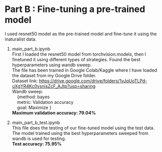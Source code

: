 # Part B : Fine-tuning a pre-trained model

I used resnet50 model as the pre-trained model and fine-tune it using the inaturalist data. <br>

1. main_part_b.ipynb <br>
First I loaded the resnet50 model from torchvision.models, then I finetuned it using different types of strategies. Found the best hyperparameters using wandb sweep. <br>
The file has been trained in Google Colab/Kaggle where I have loaded the dataset from my Google Drive folder. <br>
Dataset link:  https://drive.google.com/drive/folders/1vJqUoTLPd-uXgYR4Kc0vsnisZcF_AJtp?usp=sharing  <br>
Wandb sweep: <br>
&nbsp;&nbsp;&nbsp;&nbsp;{method: bayes <br>
&nbsp;&nbsp;&nbsp;&nbsp;metric: Validation accuracy <br>
&nbsp;&nbsp;&nbsp;&nbsp;goal: Maximize }<br>
**Maximum validation accuracy: 79.04%** <br>

2. main_part_b_test.ipynb <br>
This file does the testing of our fine-tuned model using the test data. The model trained using the best hyperparameters sweeped from wandb is used for testing. <br>
**Test accuracy: 75.95%** <br>



